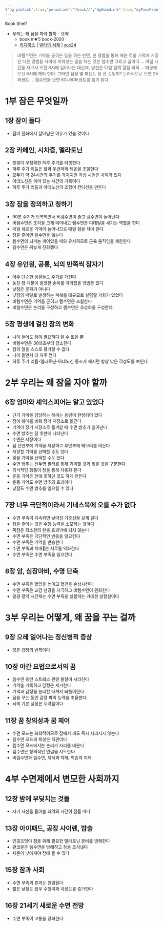 ```yaml
---
{"dg-publish":true,"permalink":"/book//","dgHomeLink":true,"dgPassFrontmatter":false}
---
```


Book Shelf
- 우리는 왜 잠을 자야 할까 - 요약
    - book #★5 book-2020
    - [리디북스](https://ridibooks.com/books/1242000914) | [밀리의 서재](https://www.millie.co.kr/v3/bookdetail/115481672) | [yes24](http://www.yes24.com/Product/Goods/69761743)
	
> 비렘수면은 기억을 굳히는 일을 하는 반면, 한 경험을 통해 배운 것을 기억에 저장된 다른 경험들 사이에 끼워넣는 일을 하는 것은 렘수면 그리고 꿈이다
> ...
> 여덟 시간을 자고서 오전 8시에 일어나는 대신에, 당신은 아침 일찍 열릴 회의 ... 때문에 오전 6시에 깨야 한다. 그러면 잠을 몇 퍼센트 덜 잔 것일까? 논리적으로 보면 25퍼센트 ... 렘수면을 보면 60~90퍼센트를 잃게 된다

# 1부 잠은 무엇일까
## 1장 잠이 들다
- 잠이 진화에서 살아남은 이유가 있을 것이다
## 2장 카페인, 시차증, 멜라토닌
- 햇빛이 부정확한 하루 주기를 리셋한다
- 하루 주기 리듬은 잠과 무관하게 체온을 조절한다
- 모두가 약 24시간의 주기를 가지지만 각성 시점은 차이가 있다
- 아데노신은 깨어 있는 시간의 기록이다
- 하루 주기 리듬과 아데노신의 조합이 컨디션을 만든다
## 3장 잠을 정의하고 청하기
- 90분 주기가 반복되면서 비렘수면이 줄고 렘수면이 늘어난다
- 비렘수면은 조각을 크게 떼어내고 렘수면은 디테일을 새기는 역할을 한다
- 매일 새로운 기억이 늘어나므로 매일 잠을 자야 한다
- 잠을 줄이면 렘수면을 잃는다
- 렘수면의 뇌파는 깨어있을 때와 유사하므로 근육 움직임을 제한한다
- 렘수면은 뒤늦게 진화했다
## 4장 유인원, 공룡, 뇌의 반쪽씩 잠자기
- 아주 단순한 생물들도 주기를 가진다
- 놓친 잠 때문에 발생한 손해를 따라잡을 방법은 없다
- 낮잠은 문화가 아니다
- 낮잠의 박탈로 발생하는 피해를 대규모로 실험할 기회가 있었다
- 비렘수면은 기억을 굳히고 렘수면은 조합한다
- 비렘수면은 논리를 구성하고 렘수면은 추상화를 구성한다
## 5장 평생에 걸친 잠의 변화
- 나이 들어도 잠이 필요하다 잘 수 없을 뿐
- 비렘수면은 30대초부터 감소한다
- 잠의 질을 스스로 평가할 수 없다
- 나이 들면서 더 자주 깬다
- 하루 주기 리듬-멜라토닌-아데노신 동조가 깨지면 항상 낮은 각성도를 보인다
# 2부 우리는 왜 잠을 자야 할까
## 6장 엄마와 셰익스피어는 알고 있었다
- 단기 기억을 담당하는 해마는 용량이 한정되어 있다
- 잠이 해마를 비워 장기 저장소로 옮긴다
- 기억이 장기 저장소로 옮겨갈 때 수면 방추가 일어난다
- 수면 방추는 잠 후반에 나타난다
- 수면은 저장이다
- 잠 전반부에 기억을 저장하고 후반부에 메모리를 비운다
- 저장할 기억을 선택할 수도 있다
- 잊을 기억을 선택할 수도 있다
- 수면 방추는 전두엽 필터를 통해 기억할 것과 잊을 것을 구분한다
- 의식적인 행동이 잠을 통해 자동화 된다
- 운동 기억은 전에 못하던 것도 하게 만든다
- 운동 기억도 수면 방추의 효과이다
- 낮잠도 수면 방추를 일으킬 수 있다
## 7장 너무 극단적이라서 기네스북에 오를 수가 없다
- 수면 부족이 지속되면 낮아진 기준선을 갖게 된다 
- 잠을 줄이는 것은 수행 능력을 소모하는 것이다
- 쪽잠은 최소한의 완충 효과밖에 되지 않는다
- 수면 부족은 극단적인 반응을 일으킨다
- 수면 부족은 기억을 반송한다
- 수면 부족과 치매는 서로를 악화한다
- 수면 부족은 수면 부족을 일으킨다
## 8장 암, 심장마비, 수명 단축
- 수면 부족은 혈압을 높이고 혈관을 손상시킨다
- 수면 부족은 교감 신경을 자극하고 비렘수면이 완화한다
- 일광 절약 시간제는 수면 부족을 실험하는 거대한 실험실이다
# 3부 우리는 어떻게, 왜 꿈을 꾸는 걸까
## 9장 으레 일어나는 정신병적 증상
- 꿈은 감정의 반복이다
## 10장 야간 요법으로서의 꿈
- 렘수면 동안 스트레스 관련 물질이 사라진다
- 기억을 기록하고 감정은 제거한다
- 기억과 감정을 분리할 때까지 되풀이한다
- 꿈을 꾸는 동안 감정 파악 능력을 조율한다
- 뇌의 기본 설정은 두려움이다
## 11장 꿈 창의성과 꿈 제어
- 수면 모드는 화학적이므로 잠에서 깨도 즉시 사라지지 않는다
- 렘수면 모드의 특성은 직관이다
- 렘수면 모드에서는 논리가 자리를 비운다
- 렘수면은 창의적인 연결을 시도한다
- 비렘수면과 렘수면, 지식과 지혜, 학습과 이해
# 4부 수면제에서 변모한 사회까지
## 12장 밤에 부딪치는 것들
- 자기 자신을 돌아볼 최악의 시간이 잠들 때다
## 13장 아이패드, 공장 사이렌, 밤술
- 인공조명이 잠을 위해 필요한 멜라토닌 분비를 방해한다
- 알코올은 렘수면을 방해하고 잠을 조각낸다
- 체온이 낮아져야 잠에 들 수 있다
## 15장 잠과 사회
- 수면 부족의 효과는 전염된다
- 짧은 낮잠도 업무 수행력과 각성도를 증가한다
## 16장 21세기 새로운 수면 전망
- 수면 부족이 고통을 강화한다
